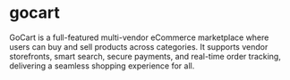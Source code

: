# gocart
GoCart is a full-featured multi-vendor eCommerce marketplace where users can buy and sell products across categories. It supports vendor storefronts, smart search, secure payments, and real-time order tracking, delivering a seamless shopping experience for all.
